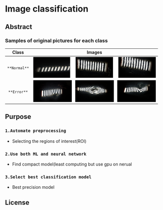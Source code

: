 # Image classification 

## Abstract



### Samples of original pictures for each class
|Class | Images|
|:---:|:---:|
|`**Normal**`|![Normal Images](/imgs/nor_merged.png)|
|`**Error**`|![Error Images](/imgs/err_merged.png)|

## Purpose

### `1.Automate preprocessing`
* Selecting the regions of interest(ROI)
### `2.Use both ML and neural network`
* Find compact model(least computing but use gpu on nerual
### `3.Select best classification model`
* Best precision model




## License
